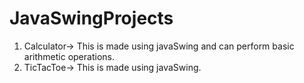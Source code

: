 # JavaSwingProjects
1. Calculator-> This is made using javaSwing and can perform basic arithmetic operations.
2. TicTacToe->  This is made using javaSwing.
